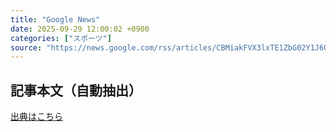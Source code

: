 ```yaml
---
title: "Google News"
date: 2025-09-29 12:00:02 +0900
categories: ["スポーツ"]
source: "https://news.google.com/rss/articles/CBMiakFVX3lxTE1ZbG02Y1J6OGV4Q2NIbzhUMXdlSnJHM0RORGlaQlRRc0d3TEoyZHpSc18ydzc4UG0wblp6TTltaDRPaGRnd2FMSkc5d2xuWTZ3YWlaRzhnOXc0TTR2cm5USURxM0Zsb2YxWXc?oc=5"
---
```


## 記事本文（自動抽出）
<body class="y0K44d EA71Tc" id="readabilityBody"></body>

[出典はこちら](https://news.google.com/rss/articles/CBMiakFVX3lxTE1ZbG02Y1J6OGV4Q2NIbzhUMXdlSnJHM0RORGlaQlRRc0d3TEoyZHpSc18ydzc4UG0wblp6TTltaDRPaGRnd2FMSkc5d2xuWTZ3YWlaRzhnOXc0TTR2cm5USURxM0Zsb2YxWXc?oc=5)
